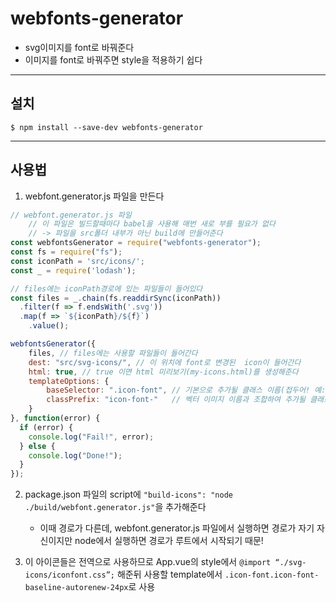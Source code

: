 # webfonts-generator
* svg이미지를 font로 바꿔준다
* 이미지를 font로 바꿔주면 style을 적용하기 쉽다

- - - -

## 설치
``` shell
$ npm install --save-dev webfonts-generator
```

- - - -

## 사용법
1. webfont.generator.js 파일을 만든다
``` javascript
// webfont.generator.js 파일
	// 이 파일은 빌드할때마다 babel을 사용해 매번 새로 부를 필요가 없다
	// -> 파일을 src폴더 내부가 아닌 build에 만들어준다
const webfontsGenerator = require("webfonts-generator");
const fs = require("fs");
const iconPath = 'src/icons/';
const _ = require('lodash');

// files에는 iconPath경로에 있는 파일들이 들어있다
const files = _.chain(fs.readdirSync(iconPath))
  .filter(f => f.endsWith('.svg'))
  .map(f => `${iconPath}/${f}`)
	.value();

webfontsGenerator({
	files, // files에는 사용할 파일들이 들어간다
	dest: "src/svg-icons/", // 이 위치에 font로 변경된  icon이 들어간다
	html: true, // true 이면 html 미리보기(my-icons.html)를 생성해준다
	templateOptions: {
		baseSelector: ".icon-font", // 기본으로 추가될 클래스 이름(접두어! 예: .icon-font.classPrefix-iconName)
		classPrefix: "icon-font-"   // 벡터 이미지 이름과 조합하여 추가될 클래스 이름(예: icon-font-iconName)
	}
}, function(error) {
  if (error) {
    console.log("Fail!", error);
  } else {
    console.log("Done!");
  }
});
```

2. package.json 파일의 script에 `"build-icons": "node ./build/webfont.generator.js"`을 추가해준다
	* 	이때 경로가 다른데, webfont.generator.js 파일에서 실행하면 경로가 자기 자신이지만 node에서 실행하면 경로가 루트에서 시작되기 때문!

3. 이 아이콘들은 전역으로 사용하므로 App.vue의 style에서 `@import “./svg-icons/iconfont.css”;` 해준뒤 사용할 template에서 `.icon-font.icon-font-baseline-autorenew-24px`로 사용





